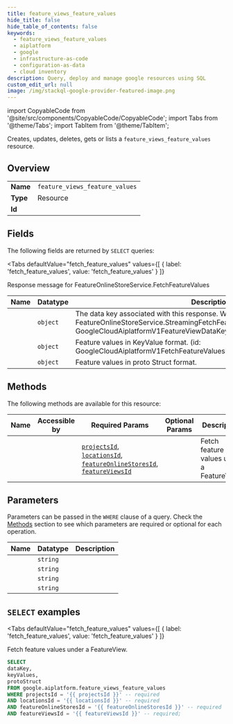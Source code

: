 ```yaml
--- 
title: feature_views_feature_values
hide_title: false
hide_table_of_contents: false
keywords:
  - feature_views_feature_values
  - aiplatform
  - google
  - infrastructure-as-code
  - configuration-as-data
  - cloud inventory
description: Query, deploy and manage google resources using SQL
custom_edit_url: null
image: /img/stackql-google-provider-featured-image.png
---
```


import CopyableCode from '@site/src/components/CopyableCode/CopyableCode';
import Tabs from '@theme/Tabs';
import TabItem from '@theme/TabItem';

Creates, updates, deletes, gets or lists a <code>feature_views_feature_values</code> resource.

## Overview
<table><tbody>
<tr><td><b>Name</b></td><td><code>feature_views_feature_values</code></td></tr>
<tr><td><b>Type</b></td><td>Resource</td></tr>
<tr><td><b>Id</b></td><td><CopyableCode code="google.aiplatform.feature_views_feature_values" /></td></tr>
</tbody></table>

## Fields

The following fields are returned by `SELECT` queries:

<Tabs
    defaultValue="fetch_feature_values"
    values={[
        { label: 'fetch_feature_values', value: 'fetch_feature_values' }
    ]}
>
<TabItem value="fetch_feature_values">

Response message for FeatureOnlineStoreService.FetchFeatureValues

<table>
<thead>
    <tr>
    <th>Name</th>
    <th>Datatype</th>
    <th>Description</th>
    </tr>
</thead>
<tbody>
<tr>
    <td><CopyableCode code="dataKey" /></td>
    <td><code>object</code></td>
    <td>The data key associated with this response. Will only be populated for FeatureOnlineStoreService.StreamingFetchFeatureValues RPCs. (id: GoogleCloudAiplatformV1FeatureViewDataKey)</td>
</tr>
<tr>
    <td><CopyableCode code="keyValues" /></td>
    <td><code>object</code></td>
    <td>Feature values in KeyValue format. (id: GoogleCloudAiplatformV1FetchFeatureValuesResponseFeatureNameValuePairList)</td>
</tr>
<tr>
    <td><CopyableCode code="protoStruct" /></td>
    <td><code>object</code></td>
    <td>Feature values in proto Struct format.</td>
</tr>
</tbody>
</table>
</TabItem>
</Tabs>

## Methods

The following methods are available for this resource:

<table>
<thead>
    <tr>
    <th>Name</th>
    <th>Accessible by</th>
    <th>Required Params</th>
    <th>Optional Params</th>
    <th>Description</th>
    </tr>
</thead>
<tbody>
<tr>
    <td><a href="#fetch_feature_values"><CopyableCode code="fetch_feature_values" /></a></td>
    <td><CopyableCode code="select" /></td>
    <td><a href="#parameter-projectsId"><code>projectsId</code></a>, <a href="#parameter-locationsId"><code>locationsId</code></a>, <a href="#parameter-featureOnlineStoresId"><code>featureOnlineStoresId</code></a>, <a href="#parameter-featureViewsId"><code>featureViewsId</code></a></td>
    <td></td>
    <td>Fetch feature values under a FeatureView.</td>
</tr>
</tbody>
</table>

## Parameters

Parameters can be passed in the `WHERE` clause of a query. Check the [Methods](#methods) section to see which parameters are required or optional for each operation.

<table>
<thead>
    <tr>
    <th>Name</th>
    <th>Datatype</th>
    <th>Description</th>
    </tr>
</thead>
<tbody>
<tr id="parameter-featureOnlineStoresId">
    <td><CopyableCode code="featureOnlineStoresId" /></td>
    <td><code>string</code></td>
    <td></td>
</tr>
<tr id="parameter-featureViewsId">
    <td><CopyableCode code="featureViewsId" /></td>
    <td><code>string</code></td>
    <td></td>
</tr>
<tr id="parameter-locationsId">
    <td><CopyableCode code="locationsId" /></td>
    <td><code>string</code></td>
    <td></td>
</tr>
<tr id="parameter-projectsId">
    <td><CopyableCode code="projectsId" /></td>
    <td><code>string</code></td>
    <td></td>
</tr>
</tbody>
</table>

## `SELECT` examples

<Tabs
    defaultValue="fetch_feature_values"
    values={[
        { label: 'fetch_feature_values', value: 'fetch_feature_values' }
    ]}
>
<TabItem value="fetch_feature_values">

Fetch feature values under a FeatureView.

```sql
SELECT
dataKey,
keyValues,
protoStruct
FROM google.aiplatform.feature_views_feature_values
WHERE projectsId = '{{ projectsId }}' -- required
AND locationsId = '{{ locationsId }}' -- required
AND featureOnlineStoresId = '{{ featureOnlineStoresId }}' -- required
AND featureViewsId = '{{ featureViewsId }}' -- required;
```
</TabItem>
</Tabs>
